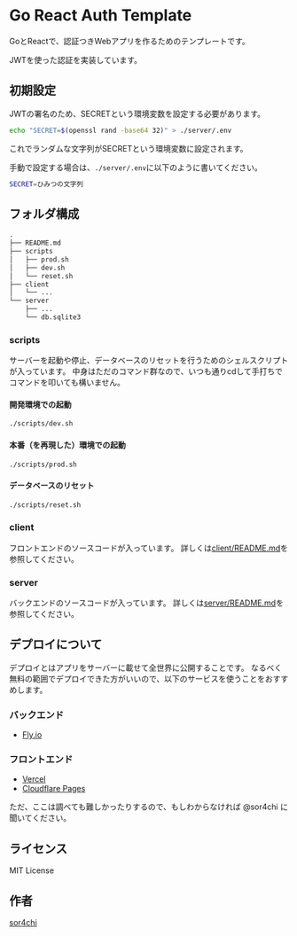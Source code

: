 # Go React Auth Template

GoとReactで、認証つきWebアプリを作るためのテンプレートです。

JWTを使った認証を実装しています。

## 初期設定

JWTの署名のため、SECRETという環境変数を設定する必要があります。

```sh
echo "SECRET=$(openssl rand -base64 32)" > ./server/.env
```

これでランダムな文字列がSECRETという環境変数に設定されます。

手動で設定する場合は、`./server/.env`に以下のように書いてください。

```sh
SECRET=ひみつの文字列
```

## フォルダ構成

```txt
.
├── README.md
├── scripts
│   ├── prod.sh
│   ├── dev.sh
│   └── reset.sh
├── client
│   └── ...
└── server
    ├── ...
    └── db.sqlite3
```

### scripts

サーバーを起動や停止、データベースのリセットを行うためのシェルスクリプトが入っています。
中身はただのコマンド群なので、いつも通りcdして手打ちでコマンドを叩いても構いません。

#### 開発環境での起動

```sh
./scripts/dev.sh
```

#### 本番（を再現した）環境での起動

```sh
./scripts/prod.sh
```

#### データベースのリセット

```sh
./scripts/reset.sh
```

### client

フロントエンドのソースコードが入っています。
詳しくは[client/README.md](./client/README.md)を参照してください。

### server

バックエンドのソースコードが入っています。
詳しくは[server/README.md](./server/README.md)を参照してください。

## デプロイについて

デプロイとはアプリをサーバーに載せて全世界に公開することです。
なるべく無料の範囲でデプロイできた方がいいので、以下のサービスを使うことをおすすめします。

### バックエンド

- [Fly.io](https://fly.io/)

### フロントエンド

- [Vercel](https://vercel.com/)
- [Cloudflare Pages](https://pages.cloudflare.com/)

ただ、ここは調べても難しかったりするので、もしわからなければ @sor4chi に聞いてください。

## ライセンス

MIT License

## 作者

[sor4chi](https://github.com/sor4chi)
